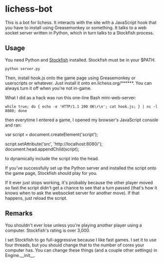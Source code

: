 # lichess-bot

This is a bot for lichess. It interacts with the site with a
JavaScript hook that you have to install using Greasemonkey or
something. It talks to a web socket server written in Python, which in
turn talks to a Stockfish process.

## Usage

You need Python and [Stockfish](http://Stockfishchess.org/) installed.
Stockfish must be in your $PATH.

    python server.py

Then, install hook.js onto the game page using Greasemonkey or userscripts
or whatever. Just install it onto en.lichess.org/******. You can
always turn it off when you're not in-game.

What I did as a hack was run this one-line Bash mini-web-server:

    while true; do { echo -e 'HTTP/1.1 200 OK\r\n'; cat hook.js; } | nc -l 8080; done

then everytime I entered a game, I opened my browser's JavaScript
console and ran:

  var script = document.createElement('script');

  script.setAttribute('src', 'http://localhost:8080/');
  document.head.appendChild(script);

to dynamically include the script into the head.

If you've successfully set up the Python server and installed the
script onto the game page, Stockfish should play for you.

If it ever just stops working, it's probably because the other player
moved so fast the script didn't get a chance to see that a turn passed
(that's how it knows when to ask the websocket server for another
move). If that happens, just reload the script.

## Remarks

You shouldn't ever lose unless you're playing another player using a
computer. Stockfish's rating is over 3,000.

<div>
I set Stockfish to go full-aggressive because I like fast games. I set
it to use four threads, but you should change that to the number of cores
your computer has. You can change these things (and a couple other
settings) in Engine.__init__.
</div>
